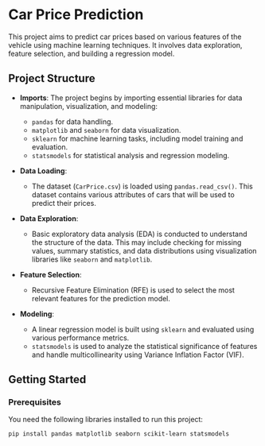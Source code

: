 # Car Price Prediction

This project aims to predict car prices based on various features of the vehicle using machine learning techniques. It involves data exploration, feature selection, and building a regression model.

## Project Structure

- **Imports**: The project begins by importing essential libraries for data manipulation, visualization, and modeling:
  - `pandas` for data handling.
  - `matplotlib` and `seaborn` for data visualization.
  - `sklearn` for machine learning tasks, including model training and evaluation.
  - `statsmodels` for statistical analysis and regression modeling.

- **Data Loading**: 
  - The dataset (`CarPrice.csv`) is loaded using `pandas.read_csv()`. This dataset contains various attributes of cars that will be used to predict their prices.

- **Data Exploration**:
  - Basic exploratory data analysis (EDA) is conducted to understand the structure of the data. This may include checking for missing values, summary statistics, and data distributions using visualization libraries like `seaborn` and `matplotlib`.

- **Feature Selection**: 
  - Recursive Feature Elimination (RFE) is used to select the most relevant features for the prediction model.

- **Modeling**:
  - A linear regression model is built using `sklearn` and evaluated using various performance metrics.
  - `statsmodels` is used to analyze the statistical significance of features and handle multicollinearity using Variance Inflation Factor (VIF).

## Getting Started

### Prerequisites
You need the following libraries installed to run this project:

```bash
pip install pandas matplotlib seaborn scikit-learn statsmodels
